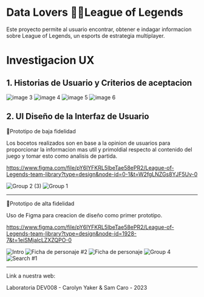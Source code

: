 # Data Lovers 🐱‍💻League of Legends

Este proyecto permite al usuario encontrar, obtener e indagar informacion sobre League of Legends, un esports de estrategia multiplayer.

# Investigacion UX
## 1. Historias de Usuario y Criterios de aceptacion
![image 3](https://github.com/SamCaro/DEV008-data-lovers/assets/131512250/29d40fe0-24eb-4407-b562-fb585c8a6faa)
![image 4](https://github.com/SamCaro/DEV008-data-lovers/assets/131512250/7f6c5456-b5cb-4f25-82a2-c0c4a87b0b8c)
![image 5](https://github.com/SamCaro/DEV008-data-lovers/assets/131512250/7de0ac7e-ad0b-44c5-8592-3257d83e21b7)
![image 6](https://github.com/SamCaro/DEV008-data-lovers/assets/131512250/2fe4f230-3130-40f2-9d07-60985d93155a)




## 2. UI Diseño de la Interfaz de Usuario 

🔸Prototipo de baja fidelidad 

Los bocetos realizados son en base a la opinion de usuarios para proporcionar la informacion mas util y primoldial respecto al contenido del juego y tomar esto como analisis de partida.

https://www.figma.com/file/pY6lYFKRL5IbeTae58ePR2/League-of-Legends-team-library?type=design&node-id=0-1&t=W2fgLNZGs8YJF5Uv-0

![Group 2 (3)](https://github.com/SamCaro/DEV008-data-lovers/assets/131512250/da562a3d-7e51-4f93-b4ca-c67f527bb93d)
![Group 1](https://github.com/SamCaro/DEV008-data-lovers/assets/131512250/5591077d-b3b2-4b5e-8505-804592235f53)

***

🔸Prototipo de alta fidelidad 

Uso de Figma para creacion de diseño como primer prototipo.

https://www.figma.com/file/pY6lYFKRL5IbeTae58ePR2/League-of-Legends-team-library?type=design&node-id=1928-7&t=1eiSMjalcLZXZQPO-0

![Intro](https://github.com/SamCaro/DEV008-data-lovers/assets/131512250/63fc1041-c229-45d7-a75e-7dbec8b51e62)
![Ficha de personaje #2](https://github.com/SamCaro/DEV008-data-lovers/assets/131512250/ec95f4b9-8ca5-4032-9f3b-2ab5f14fa555)
![Ficha de personaje](https://github.com/SamCaro/DEV008-data-lovers/assets/131512250/1822afa9-275a-4350-b840-c69bd57dca7a)
![Group 4](https://github.com/SamCaro/DEV008-data-lovers/assets/131512250/ae3e17cf-f5c1-496d-a814-c00b3ebd23d0)
![Search #1](https://github.com/SamCaro/DEV008-data-lovers/assets/131512250/2af1207f-05db-4dac-aa2a-b15f90f1d0e2)


***
Link a nuestra web:

Laboratoria DEV008 - Carolyn Yaker & Sam Caro - 2023

